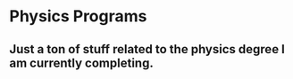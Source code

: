 # Physics Programs

Just a ton of stuff related to the physics degree I am currently completing.  
-----